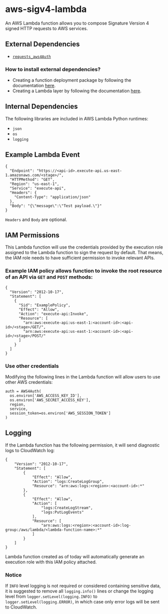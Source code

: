 # aws-sigv4-lambda
An AWS Lambda function allows you to compose Signature Version 4 signed HTTP requests to AWS services.

## External Dependencies

- [`requests_aws4Auth`](https://github.com/sam-washington/requests-aws4auth)

### How to install external dependencies?

- Creating a function deployment package by following the documentation [here](https://docs.aws.amazon.com/lambda/latest/dg/python-package.html#python-package-dependencies).
- Creating a Lambda layer by following the documentation [here](https://docs.aws.amazon.com/lambda/latest/dg/configuration-layers.html#configuration-layers-path).

## Internal Dependencies

The following libraries are included in AWS Lambda Python runtimes:
- `json`
- `os`
- `logging`

## Example Lambda Event

```
{
  "Endpoint": "https://<api-id>.execute-api.us-east-1.amazonaws.com/<stage>/",
  "HTTPMethod": "GET",
  "Region": "us-east-1",
  "Service": "execute-api",
  "Headers": {
    "Content-Type": "application/json"
  },
  "Body": "{\"message\":\"Test payload.\"}"
}
```

`Headers` and `Body` are optional.

## IAM Permissions

This Lambda function will use the credentials provided by the execution role assigned to the Lambda function to sign the request by default. That means, the IAM role needs to have sufficient permission to invoke relevant APIs.

### Example IAM policy allows function to invoke the root resource of an API via `GET` and `POST` methods:

```
{
  "Version": "2012-10-17",
  "Statement": [
    {
      "Sid": "ExamplePolicy",
      "Effect": "Allow",
      "Action": "execute-api:Invoke",
      "Resource": [
        "arn:aws:execute-api:us-east-1:<account-id>:<api-id>/<stage>/GET/",
        "arn:aws:execute-api:us-east-1:<account-id>:<api-id>/<stage>/POST/"
      ]
    }
  ]
}
```

### Use other credentials

Modifying the following lines in the Lambda function will allow users to use other AWS credentials:

```
auth = AWS4Auth(
  os.environ['AWS_ACCESS_KEY_ID'],
  os.environ['AWS_SECRET_ACCESS_KEY'],
  region,
  service,
  session_token=os.environ['AWS_SESSION_TOKEN']
)
```

## Logging

If the Lambda function has the following permission, it will send diagnostic logs to CloudWatch log:

```
{
    "Version": "2012-10-17",
    "Statement": [
        {
            "Effect": "Allow",
            "Action": "logs:CreateLogGroup",
            "Resource": "arn:aws:logs:<region>:<account-id>:*"
        },
        {
            "Effect": "Allow",
            "Action": [
                "logs:CreateLogStream",
                "logs:PutLogEvents"
            ],
            "Resource": [
                "arn:aws:logs:<region>:<account-id>:log-group:/aws/lambda/<lambda-function-name>:*"
            ]
        }
    ]
}
```

Lambda function created as of today will automatically generate an execution role with this IAM policy attached.

### Notice

If `INFO` level logging is not required or considered containing sensitive data, it is suggested to remove all `logging.info()` lines or change the logging level from `logger.setLevel(logging.INFO)` to `logger.setLevel(logging.ERROR)`, in which case only error logs will be sent to CloudWatch.
